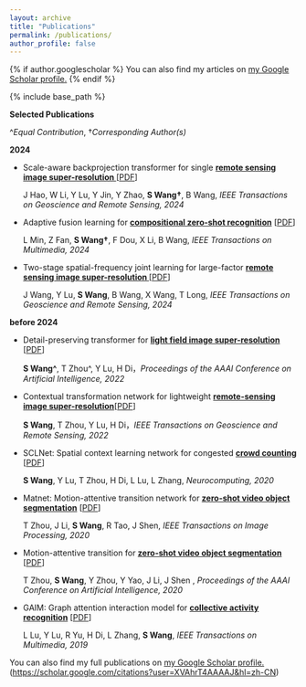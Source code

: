 ```yaml
---
layout: archive
title: "Publications"
permalink: /publications/
author_profile: false
---
```

{% if author.googlescholar %}
  You can also find my articles on <u><a href="{{author.googlescholar}}">my Google Scholar profile</a>.</u>
{% endif %}


{% include base_path %}


**Selected Publications**

^_Equal Contribution_, †_Corresponding Author(s)_

**2024**

* Scale-aware backprojection transformer for single **<u>remote sensing image super-resolution </u>** [[PDF](https://ieeexplore.ieee.org/abstract/document/10753509)]

  J Hao, W Li, Y Lu, Y Jin, Y Zhao, **S Wang†**, B Wang, _IEEE Transactions on Geoscience and Remote Sensing, 2024_ 
 

* Adaptive fusion learning for **<u>compositional zero-shot recognition</u>** [[PDF](https://ieeexplore.ieee.org/document/10814709)]
  
  L Min, Z Fan, **S Wang†**, F Dou, X Li, B Wang, _IEEE Transactions on Multimedia, 2024_ 

* Two-stage spatial-frequency joint learning for large-factor **<u> remote sensing image super-resolution </u>** [[PDF](https://ieeexplore.ieee.org/abstract/document/10411925)]

  J Wang, Y Lu, **S Wang**, B Wang, X Wang, T Long, _IEEE Transactions on Geoscience and Remote Sensing, 2024_ 
 
**before 2024**

* Detail-preserving transformer for **<u>light field image super-resolution</u>** [[PDF](https://ojs.aaai.org/index.php/AAAI/article/view/20153)]
  
  **S Wang^**, T Zhou^, Y Lu, H Di，_Proceedings of the AAAI Conference on Artificial Intelligence, 2022_

* Contextual transformation network for lightweight **<u>remote-sensing image super-resolution</u>**[[PDF](https://ieeexplore.ieee.org/abstract/document/9632567)]

  **S Wang**, T Zhou, Y Lu, H Di，_IEEE Transactions on Geoscience and Remote Sensing, 2022_

* SCLNet: Spatial context learning network for congested **<u>crowd counting</u>** [[PDF](https://www.sciencedirect.com/science/article/abs/pii/S0925231220307864)]
    
  **S Wang**, Y Lu, T Zhou, H Di, L Lu, L Zhang, _Neurocomputing, 2020_
* Matnet: Motion-attentive transition network for **<u>zero-shot video object segmentation</u>** [[PDF](https://ieeexplore.ieee.org/abstract/document/9165947)]

  T Zhou, J Li, **S Wang**, R Tao, J Shen, _IEEE Transactions on Image Processing, 2020_

* Motion-attentive transition for **<u>zero-shot video object segmentation</u>** [[PDF](https://ojs.aaai.org/index.php/AAAI/article/view/7008)]

  T Zhou, **S Wang**, Y Zhou, Y Yao, J Li, J Shen , _Proceedings of the AAAI Conference on Artificial Intelligence, 2020_

* GAIM: Graph attention interaction model for  **<u>collective activity recognition</u>** [[PDF](https://ieeexplore.ieee.org/abstract/document/8769904)]

  L Lu, Y Lu, R Yu, H Di, L Zhang, **S Wang**, _IEEE Transactions on Multimedia, 2019_

You can also find my full publications on <u>my Google Scholar profile.</u> (https://scholar.google.com/citations?user=XVAhrT4AAAAJ&hl=zh-CN)


